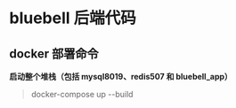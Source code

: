 # bluebell 后端代码

## docker 部署命令


**启动整个堆栈（包括 mysql8019、redis507 和 bluebell_app）**

> docker-compose up --build